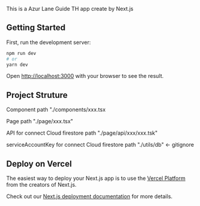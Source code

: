 This is a Azur Lane Guide TH app create by Next.js

## Getting Started

First, run the development server:

```bash
npm run dev
# or
yarn dev
```

Open [http://localhost:3000](http://localhost:3000) with your browser to see the result.

## Project Struture

Component path "./components/xxx.tsx

Page path "./page/xxx.tsx"

API for connect Cloud firestore path "./page/api/xxx/xxx.tsk"

serviceAccountKey for connect Cloud firestore path "./utils/db" <- gitignore



## Deploy on Vercel

The easiest way to deploy your Next.js app is to use the [Vercel Platform](https://vercel.com/new?utm_medium=default-template&filter=next.js&utm_source=create-next-app&utm_campaign=create-next-app-readme) from the creators of Next.js.

Check out our [Next.js deployment documentation](https://nextjs.org/docs/deployment) for more details.
